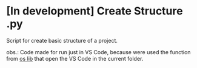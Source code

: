 # [In development] Create Structure .py

Script for create basic structure of a project.

obs.: Code made for run just in VS Code, because were used the function from [os lib](https://docs.python.org/3/library/os.html) that open the VS Code in the current folder.
